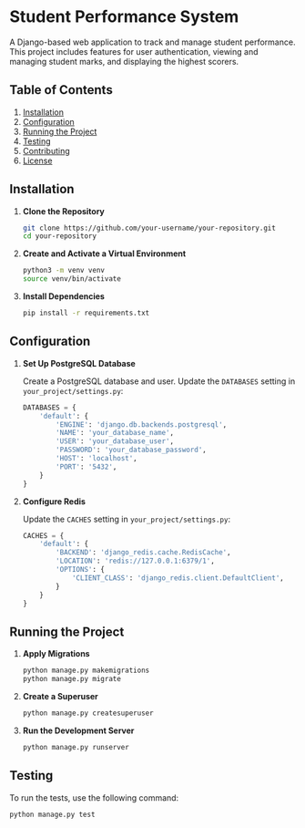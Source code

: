 # Student Performance System

A Django-based web application to track and manage student performance. This project includes features for user authentication, viewing and managing student marks, and displaying the highest scorers.

## Table of Contents

1. [Installation](#installation)
2. [Configuration](#configuration)
3. [Running the Project](#running-the-project)
4. [Testing](#testing)
5. [Contributing](#contributing)
6. [License](#license)

## Installation

1. **Clone the Repository**

    ```bash
    git clone https://github.com/your-username/your-repository.git
    cd your-repository
    ```

2. **Create and Activate a Virtual Environment**

    ```bash
    python3 -m venv venv
    source venv/bin/activate
    ```

3. **Install Dependencies**

    ```bash
    pip install -r requirements.txt
    ```

## Configuration

1. **Set Up PostgreSQL Database**

    Create a PostgreSQL database and user. Update the `DATABASES` setting in `your_project/settings.py`:

    ```python
    DATABASES = {
        'default': {
            'ENGINE': 'django.db.backends.postgresql',
            'NAME': 'your_database_name',
            'USER': 'your_database_user',
            'PASSWORD': 'your_database_password',
            'HOST': 'localhost',
            'PORT': '5432',
        }
    }
    ```

2. **Configure Redis**

    Update the `CACHES` setting in `your_project/settings.py`:

    ```python
    CACHES = {
        'default': {
            'BACKEND': 'django_redis.cache.RedisCache',
            'LOCATION': 'redis://127.0.0.1:6379/1',
            'OPTIONS': {
                'CLIENT_CLASS': 'django_redis.client.DefaultClient',
            }
        }
    }
    ```

## Running the Project

1. **Apply Migrations**

    ```bash
    python manage.py makemigrations
    python manage.py migrate
    ```

2. **Create a Superuser**

    ```bash
    python manage.py createsuperuser
    ```

3. **Run the Development Server**

    ```bash
    python manage.py runserver
    ```

## Testing

To run the tests, use the following command:

```bash
python manage.py test

